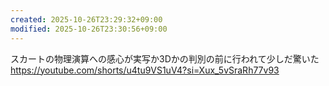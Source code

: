 ```yaml
---
created: 2025-10-26T23:29:32+09:00
modified: 2025-10-26T23:30:56+09:00
---
```


スカートの物理演算への感心が実写か3Dかの判別の前に行われて少しだ驚いた
https://youtube.com/shorts/u4tu9VS1uV4?si=Xux_5vSraRh77v93
